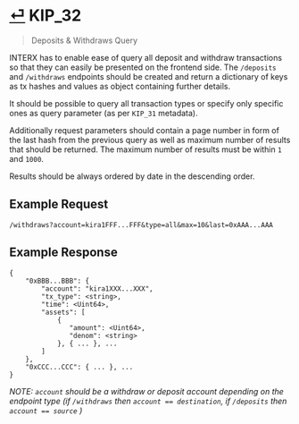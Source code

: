 # [⏎](README.md#Roadmap) KIP_32
> Deposits & Withdraws Query 

INTERX has to enable ease of query all deposit and withdraw transactions so that they can easily be presented on the frontend side. The `/deposits` and `/withdraws` endpoints should be created and return a dictionary of keys as tx hashes and values as object containing further details.

It should be possible to query all transaction types or specify only specific ones as query parameter (as per `KIP_31` metadata). 

Additionally request parameters should contain a page number in form of the last hash from the previous query as well as maximum number of results that should be returned. The maximum number of results must be within `1` and `1000`.

Results should be always ordered by date in the descending order.

## Example Request

```
/withdraws?account=kira1FFF...FFF&type=all&max=10&last=0xAAA...AAA
```

## Example Response

```
{
    "0xBBB...BBB": {
        "account": "kira1XXX...XXX", 
        "tx_type": <string>,
        "time": <Uint64>,
        "assets": [
            {
               "amount": <Uint64>,
               "denom": <string>
            }, { ... }, ...
        ]
    },
    "0xCCC...CCC": { ... }, ...
}
```

_NOTE: `account` should be a withdraw or deposit account depending on the endpoint type (if `/withdraws` then `account == destination`, if `/deposits` then `account == source` )_

